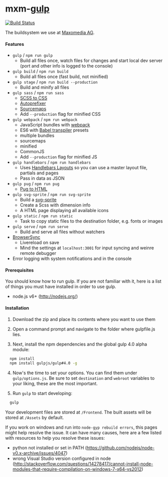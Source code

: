 # mxm-[gulp](https://github.com/gulpjs/gulp)
[![Build Status](https://travis-ci.org/maxomedia/mxm-gulp.svg?branch=develop)](https://travis-ci.org/maxomedia/mxm-gulp)

The buildsystem we use at [Maxomedia AG](https://maxomedia.ch/).

#### Features
- `gulp` / `npm run gulp`
  - Build all files once, watch files for changes and start local dev server (port and other info is logged to the console)
- `gulp build` / `npm run build`
  - Build all files once (fast build, not minified)
- `gulp stage` / `npm run build --production`
  - Build and minify all files
- `gulp sass` / `npm run sass`
  - [SCSS to CSS](https://github.com/dlmanning/gulp-sass)
  - [Autoprefixer](https://github.com/sindresorhus/gulp-autoprefixer)
  - [Sourcemaps](https://github.com/floridoo/gulp-sourcemaps)
  - Add `--production` flag for minified CSS
- `gulp webpack` / `npm run webpack`
  - JavaScript bundles with [webpack](https://github.com/webpack/webpack)
  - ES6 with [Babel transpiler](https://babeljs.io/docs/plugins/preset-es2015/) presets
  - multiple bundles
  - sourcemaps
  - minified
  - CommonJS
  - Add `--production` flag for minified JS
- `gulp handlebars` / `npm run handlebars`
  - Uses [Handlebars Layouts](https://github.com/shannonmoeller/handlebars-layouts) so you can use a master layout file, partials and pages
  - Pass in data as JSON
- `gulp pug` / `npm run pug`
  - [Pug to HTML](https://github.com/pugjs/gulp-pug)
- `gulp svg-sprite` / `npm run svg-sprite`
  - Build a [svg-sprite](https://github.com/jkphl/gulp-svg-sprite)
  - Create a Scss with dimension info
  - A HTML page displaying all available icons
- `gulp static` / `npm run static`
  - Task to copy static files to the destination folder, e.g. fonts or images
- `gulp serve` / `npm run serve`
  - Build and serve all files without watchers
- [BrowserSync](https://github.com/BrowserSync/browser-sync)
  - Livereload on save
  - Mind the settings at `localhost:3001` for input syncing and weinre remote debugger
- Error logging with system notifications and in the console

#### Prerequisites
You should know how to run gulp. If you are not familiar with it, here is a list of things you must have installed in order to use gulp.
- node.js v6+ (http://nodejs.org/)

#### Installation
1. Download the zip and place its contents where you want to use them

2. Open a command prompt and navigate to the folder where gulpfile.js lies.

3. Next, install the npm dependencies and the global gulp 4.0 alpha module:
  ```bash
    npm install
    npm install gulpjs/gulp#4.0 -g
  ```

4.  Now's the time to set your options. You can find them under `gulp/options.js`. Be sure to set `destination` and `webroot` variables to your liking, these are the most important.

5. Run `gulp` to start developing:
  ```bash
    gulp
  ```
  
  Your development files are stored at `/Frontend`. The built assets will be stored at `/Assets` by default.
  
If you work on windows and run into `node-gyp rebuild errors`, this pages might help resolve the issue. It can have many causes, here are a few listed with resources to help you resolve these issues:
 - python not installed or set in PATH (https://github.com/nodejs/node-v0.x-archive/issues/4047)
 - wrong Visual Studio version configured in node (http://stackoverflow.com/questions/14278417/cannot-install-node-modules-that-require-compilation-on-windows-7-x64-vs2012)
